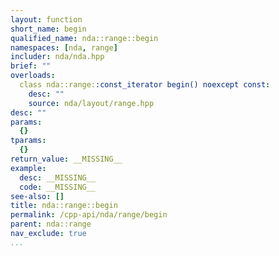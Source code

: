 ```yaml
---
layout: function
short_name: begin
qualified_name: nda::range::begin
namespaces: [nda, range]
includer: nda/nda.hpp
brief: ""
overloads:
  class nda::range::const_iterator begin() noexcept const:
    desc: ""
    source: nda/layout/range.hpp
desc: ""
params:
  {}
tparams:
  {}
return_value: __MISSING__
example:
  desc: __MISSING__
  code: __MISSING__
see-also: []
title: nda::range::begin
permalink: /cpp-api/nda/range/begin
parent: nda::range
nav_exclude: true
...
```



